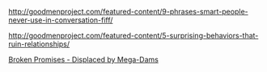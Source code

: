 <a href="http://goodmenproject.com/featured-content/9-phrases-smart-people-never-use-in-conversation-fiff/" target="_blank">http://goodmenproject.com/featured-content/9-phrases-smart-people-never-use-in-conversation-fiff/</a>

<a href="http://goodmenproject.com/featured-content/5-surprising-behaviors-that-ruin-relationships/" target="_blank">http://goodmenproject.com/featured-content/5-surprising-behaviors-that-ruin-relationships/</a>

<a href="https://vimeo.com/130516168" target="_blank">Broken Promises - Displaced by Mega-Dams</a>
